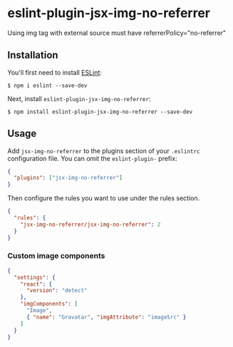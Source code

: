 # eslint-plugin-jsx-img-no-referrer

Using img tag with external source must have referrerPolicy="no-referrer"

## Installation

You'll first need to install [ESLint](http://eslint.org):

```
$ npm i eslint --save-dev
```

Next, install `eslint-plugin-jsx-img-no-referrer`:

```
$ npm install eslint-plugin-jsx-img-no-referrer --save-dev
```

## Usage

Add `jsx-img-no-referrer` to the plugins section of your `.eslintrc` configuration file. You can omit the `eslint-plugin-` prefix:

```json
{
  "plugins": ["jsx-img-no-referrer"]
}
```

Then configure the rules you want to use under the rules section.

```json
{
  "rules": {
    "jsx-img-no-referrer/jsx-img-no-referrer": 2
  }
}
```

### Custom image components

```json
{
  "settings": {
    "react": {
      "version": "detect"
    },
    "imgComponents": [
      "Image",
      { "name": "Gravatar", "imgAttribute": "imageSrc" }
    ]
  }
}
```
